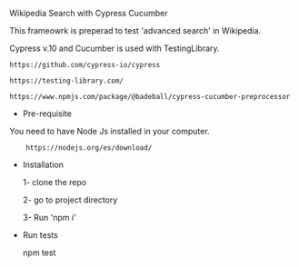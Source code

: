 Wikipedia Search with Cypress Cucumber

This frameowrk is preperad to test 'advanced search' in Wikipedia.

Cypress v.10 and Cucumber is used with TestingLibrary. 
    
    https://github.com/cypress-io/cypress

    https://testing-library.com/

    https://www.npmjs.com/package/@badeball/cypress-cucumber-preprocessor





- Pre-requisite 

 You need to have Node Js installed in your computer.
        
        https://nodejs.org/es/download/

- Installation 

  1- clone the repo
  
  2- go to project directory
  
  3- Run 'npm i'

- Run tests

   npm test
